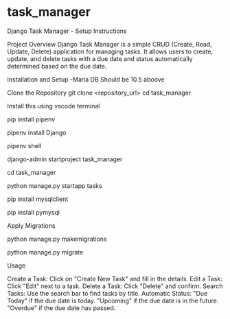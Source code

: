 # task_manager
Django Task Manager - Setup Instructions

Project Overview
Django Task Manager is a simple CRUD (Create, Read, Update, Delete) application for managing tasks. It allows users to create, update, and delete tasks with a due date and status automatically determined based on the due date.

Installation and Setup
-Maria DB Should be 10.5 aboove


Clone the Repository
git clone <repository_url>
cd task_manager


Install this using vscode terminal

pip install pipenv

pipenv install Django

pipenv shell

django-admin startproject task_manager

cd task_manager

python manage.py startapp tasks

pip install mysqlclient

pip install pymysql


Apply Migrations

python manage.py makemigrations

python manage.py migrate


Usage

Create a Task: Click on "Create New Task" and fill in the details.
Edit a Task: Click "Edit" next to a task.
Delete a Task: Click "Delete" and confirm.
Search Tasks: Use the search bar to find tasks by title.
Automatic Status:
"Due Today" if the due date is today.
"Upcoming" if the due date is in the future.
"Overdue" if the due date has passed.
